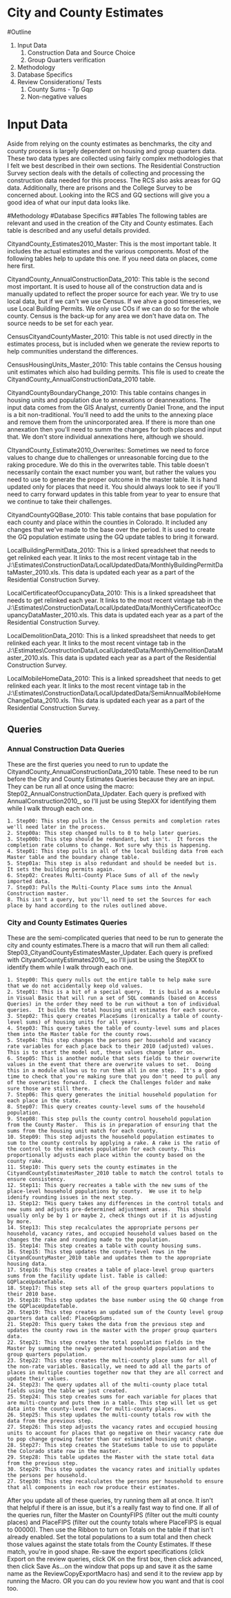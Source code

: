 # City and County Estimates

#Outline
1. Input Data
	1. Construction Data and Source Choice
	2. Group Quarters verification
2. Methodology
3. Database Specifics
4. Review Considerations/ Tests
	1. County Sums - Tp Gqp
	2. Non-negative values

# Input Data
Aside from relying on the county estimates as benchmarks, the city and county process is largely dependent on housing and group quarters data.  These two data types are collected using fairly complex methodologies that I felt we best described in their own sections.  The Residential Construction Survey section deals with the details of collecting and processing the construction data needed for this process.  The RCS also asks areas for GQ data.  Additionally, there are prisons and the College Survey to be concerned about.  Looking into the RCS and GQ sections will give you a good idea of what our input data looks like.

#Methodology
#Database Specifics
##Tables
The following tables are relevant and used in the creation of the City and County estimates. Each table is described and any useful details provided.

CityandCounty_Estimates2010_Master: This is the most important table.  It includes the actual estimates and the various components.  Most of the following tables help to update this one.  If you need data on places, come here first.

CityandCounty_AnnualConstructionData_2010: This table is the second most important.  It is used to house all of the construction data and is manually updated to reflect the proper source for each year.  We try to use local data, but if we can't we use Census.  If we ahve a good timeseries, we use Local Building Permits.  We only use COs if we can do so for the whole county.  Census is the back-up for any area we don't have data on.  The source needs to be set for each year.

CensusCityandCountyMaster_2010: This table is not used directly in the estimates process, but is included when we generate the review reports to help communities understand the differences.

CensusHousingUnits_Master_2010: This table contains the Census housing unit estimates which also had building permits.  This file is used to create the CityandCounty_AnnualConstructionData_2010 table.

CityandCountyBoundaryChange_2010: This table contains changes in housing units and population due to annexations or deannexations.  The input data comes from the GIS Analyst, currently Daniel Trone, and the input is a bit non-traditional.  You'll need to add the units to the annexing place and remove them from the unincorporated area.  If there is more than one annexation then you'll need to summ the changes for both places and input that.  We don't store individual annexations here, although we should.

CItyandCounty_Estimate2010_Overwrites: Sometimes we need to force values to change due to challenges or unreasonable forcing due to the raking procedure.  We do this in the overwrites table.  This table doesn't necessarily contain the exact number you want, but rather the values you need to use to generate the proper outcome in the master table.  It is hand updated only for places that need it.  You should always look to see if you'll need to carry forward updates in this table from year to year to ensure that we continue to take their challenges.

CityandCountyGQBase_2010:  This table contains that base population for each county and place within the counties in Colorado.  It included any changes that we've made to the base over the period.  It is used to create the GQ population estimate using the GQ update tables to bring it forward.

LocalBuildingPermitData_2010:  This is a linked spreadsheet that needs to  get relinked each year.  It links to the most recent vintage tab in the J:\Estimates\ConstructionData/LocalUpdatedData/MonthlyBuildingPermitDataMaster_2010.xls.  This data is updated each year as a part of the Residential Construction Survey.

LocalCertificateofOccupancyData_2010:  This is a linked spreadsheet that needs to  get relinked each year.  It links to the most recent vintage tab in the J:\Estimates\ConstructionData/LocalUpdatedData/MonthlyCertificateofOccupancyDataMaster_2010.xls.  This data is updated each year as a part of the Residential Construction Survey.

LocalDemolitionData_2010:  This is a linked spreadsheet that needs to  get relinked each year.  It links to the most recent vintage tab in the J:\Estimates\ConstructionData/LocalUpdatedData/MonthlyDemolitionDataMaster_2010.xls.  This data is updated each year as a part of the Residential Construction Survey.

LocalMobileHomeData_2010:  This is a linked spreadsheet that needs to  get relinked each year.  It links to the most recent vintage tab in the J:\Estimates\ConstructionData/LocalUpdatedData/SemiAnnualMobileHomeChangeData_2010.xls.  This data is updated each year as a part of the Residential Construction Survey.

## Queries
### Annual Construction Data Queries
These are the first queries you need to run to update the CityandCounty_AnnualConstructionData_2010 table.  These need to be run before the City and County Estimates Queries because they are an input. They can be run all at once using the macro: Step02_AnnualConstructionData_Updater. Each query is prefixed with AnnualConstruction2010_, so I'll just be using StepXX for identifying them while I walk through each one.

	1. Step00: This step pulls in the Census permits and completion rates we'll need later in the process.
	2. Step00a: This step changed nulls to 0 to help later queries.
	3. Step00b: This step should be redundant, but isn't.  It forces the completion rate columns to change. Not sure why this is happening.
	4. Step01: This step pulls in all of the local building data from each Master table and the boundary change table.
	5. Step01a: This step is also redundant and should be needed but is.  It sets the building permits again.
	6. Step02: Creates Multi-County Place Sums of all of the newly imported data.
	7. Step03: Pulls the Multi-County Place sums into the Annual Construction master.
	8. This isn't a query, but you'll need to set the Sources for each place by hand according to the rules outlined above.
### City and County Estimates Queries
These are the semi-complicated queries that need to be run to generate the city and county estimates.There is a macro that will run them all called: Step03_CityandCountyEstimatesMaster_Updater. Each query is prefixed with CityandCountyEstimates2010_, so I'll just be using the StepXX to identify them while I walk through each one.

	1. Step00: This query nulls out the entire table to help make sure that we do not accidentally keep old values.
	2. Step01: This is a bit of a special query.  It is build as a module in Visual Basic that will run a set of SQL commands (based on Access Queries) in the order they need to be run without a ton of individual queries.  It builds the total housing unit estimates for each source.
	3. Step02: This query creates PlaceSums (ironically a table of county-level sums) of housing units for all years.
	4. Step03: This query takes the table of county-level sums and places them into the Master table for the county rows.
	5. Step04: This step changes the persons per household and vacancy rate variables for each place back to their 2010 (adjusted) values.  This is to start the model out, these values change later on.
	6. Step05: This is another module that sets fields to their overwrite values in the event that there are overwrite values to set.  Doing this in a module allows us to run them all in one step.  It's a good time to check that you're making sure that you don't need to pull any of the overwrites forward.  I check the Challenges folder and make sure those are still there.
	7. Step06: This query generates the initial household population for each place in the state.
	8. Step07: This query creates county-level sums of the household population.
	9. Step08: This step pulls the county control household population from the County Master.  This is in preparation of ensuring that the sums from the housing unit match for each county.
	10. Step09: This step adjusts the household population estimates to sum to the county controls by applying a rake. A rake is the ratio of the control to the estimates population for each county. This proportionally adjusts each place within the county based on the county rake.
	11. Step10: This query sets the county estimates in the CityandCountyEstimatesMaster_2010 table to match the control totals to ensure consistency.
	12. Step11: This query recreates a table with the new sums of the place-level household populations by county.  We use it to help idenify rounding issues in the next step.
	13. Step12: THis query takes any differences in the control totals and new sums and adjusts pre-determined adjustment areas.  This should usually only be by 1 or maybe 2, check things out if it is adjusting by more.
	14. Step13: This step recalculates the appropriate persons per household, vacancy rates, and occupied household values based on the changes the rake and rounding made to the population.
	15. Step14: This step creates a table with county housing sums.
	16. Step15: This step updates the county-level rows in the CityandCountyMaster_2010 table and updates them to the appropriate housing data.
	17. Step16: This step creates a table of place-level group quarters sums from the facility update list. Table is called: GQPlaceUpdateTable.
	18. Step17: This step sets all of the group quarters populations to their 2010 base.
	19. Step18: This step updates the base number using the GQ change from the GQPlaceUpdateTable.
	20. Step19: This step creates an updated sum of the County level group quarters data called: PlaceGqpSums.
	21. Step20: This query takes the data from the previous step and updates the county rows in the master with the proper group quarters data.
	22. Step21: This step creates the total population fields in the Master by summing the newly generated household population and the group quarters population.
	23. Step22: This step creates the multi-county place sums for all of the non-rate variables. Basically, we need to add all the parts of places in multiple counties together now that they are all correct and update their values.
	24. Step23: The query updates all of the multi-county place total fields using the table we just created.
	25. Step24: This step creates sums for each variable for places that are multi-county and puts them in a table. This step will let us get data into the county-level row for multi-county places.
	26. Step25: This step updates the multi-county totals row with the data from the previous step.
	27. Step26: This step adjusts the vacancy rates and occupied housing units to account for places that go negative on their vacancy rate due to pop change growing faster than our estimated housing unit change.
	28. Step27: This step creates the StateSums table to use to populate the Colorado state row in the master.
	29. Step28: This table updates the Master with the state total data from the previous step.
	30. Step29: This step updates the vacancy rates and initially updates the persons per household.
	27. Step30: This step recalculates the persons per household to ensure that all components in each row produce their estimates.

After you update all of these queries, try running them all at once.  It isn't that helpful if there is an issue, but it's a really fast way to find one.  If all of the queries run, filter the Master on CountyFIPS (filter out the multi county places) and PlaceFIPS (filter out the county totals where PlaceFIPS is equal to 00000).  Then use the Ribbon to turn on Totals on the table if that isn't already enabled.  Set the total populations to a sum total and then check those values against the state totals from the County Estimates.  If these match, you're in good shape.  Re-save the export specifications (click Export on the review queries, click OK on the first box, then click advanced, then click Save As…on the window that pops up and save it as the same name as the ReviewCopyExportMacro has) and send it to the review app by running the Macro.  OR you can do you review how you want and that is cool too.
